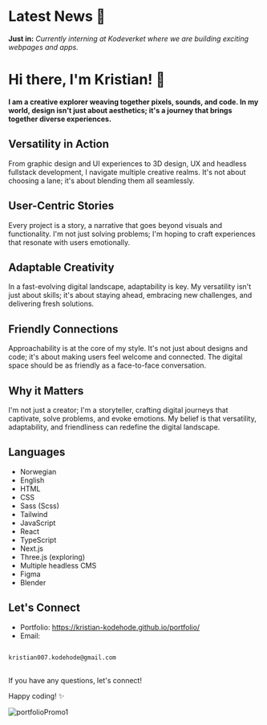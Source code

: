 # Latest News 📰
**Just in:** *Currently interning at Kodeverket where we are building exciting webpages and apps.*

# Hi there, I'm Kristian! 👋

**I am a creative explorer weaving together pixels, sounds, and code. In my world, design isn't just about aesthetics; it's a journey that brings together diverse experiences.**



## Versatility in Action

From graphic design and UI experiences to 3D design, UX and headless fullstack development, I navigate multiple creative realms. It's not about choosing a lane; it's about blending them all seamlessly.



## User-Centric Stories

Every project is a story, a narrative that goes beyond visuals and functionality. I'm not just solving problems; I'm hoping to craft experiences that resonate with users emotionally.



## Adaptable Creativity

In a fast-evolving digital landscape, adaptability is key. My versatility isn't just about skills; it's about staying ahead, embracing new challenges, and delivering fresh solutions.



## Friendly Connections

Approachability is at the core of my style. It's not just about designs and code; it's about making users feel welcome and connected. The digital space should be as friendly as a face-to-face conversation.



## Why it Matters

I'm not just a creator; I'm a storyteller, crafting digital journeys that captivate, solve problems, and evoke emotions. My belief is that versatility, adaptability, and friendliness can redefine the digital landscape.



## Languages

- Norwegian
- English
- HTML
- CSS
- Sass (Scss)
- Tailwind
- JavaScript
- React
- TypeScript
- Next.js
- Three.js (exploring)
- Multiple headless CMS
- Figma
- Blender



## Let's Connect

- Portfolio: https://kristian-kodehode.github.io/portfolio/
- Email:
<pre>
<code>
kristian007.kodehode@gmail.com
</code>
</pre>


If you have any questions, let's connect!

Happy coding! ✨


![portfolioPromo1](https://github.com/Kristian-kodehode/Kristian-kodehode/assets/125975980/6f856ad7-1cbc-4ac5-9652-452ccd6f62f9)
